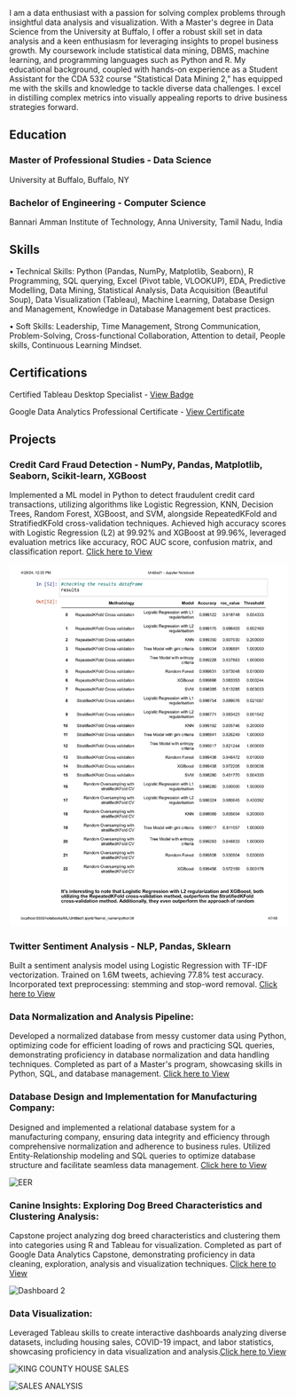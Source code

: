 
I am a data enthusiast with a passion for solving complex problems through insightful data analysis and visualization. With a Master's degree in Data Science from the University at Buffalo, I offer a robust skill set in data analysis and a keen enthusiasm for leveraging insights to propel business growth. My coursework include statistical data mining, DBMS, machine learning, and programming languages such as Python and R. My educational background, coupled with hands-on experience as a Student Assistant for the CDA 532 course "Statistical Data Mining 2," has equipped me with the skills and knowledge to tackle diverse data challenges.  I excel in distilling complex metrics into visually appealing reports to drive business strategies forward.

## Education

### Master of Professional Studies - Data Science
University at Buffalo, Buffalo, NY

### Bachelor of Engineering - Computer Science
Bannari Amman Institute of Technology, Anna University, Tamil Nadu, India

## Skills

•	Technical Skills: Python (Pandas, NumPy, Matplotlib, Seaborn), R Programming, SQL querying, Excel (Pivot table, VLOOKUP), EDA, Predictive Modelling, Data Mining, Statistical Analysis, Data Acquisition (Beautiful Soup), Data Visualization (Tableau), Machine Learning, Database Design and Management, Knowledge in Database Management best practices. 

•	Soft Skills: Leadership, Time Management, Strong Communication, Problem-Solving, Cross-functional Collaboration, Attention to detail, People skills, Continuous Learning Mindset.

## Certifications

Certified Tableau Desktop Specialist - [View Badge](https://drive.google.com/file/d/1WPgIYN8uuW0nI7m1y0Z6wUXKvg-POUDf/view?usp=drive_link)

Google Data Analytics Professional Certificate - [View Certificate](https://drive.google.com/file/d/1I90IIUkaPLaKDNhDyHb_MIHga1AwG_u5/view?usp=drive_link)

## Projects

### Credit Card Fraud Detection - NumPy, Pandas, Matplotlib, Seaborn, Scikit-learn, XGBoost

Implemented a ML model in Python to detect fraudulent credit card transactions, utilizing algorithms like Logistic Regression, KNN, Decision Trees, Random Forest, XGBoost, and SVM, alongside RepeatedKFold and StratifiedKFold cross-validation techniques. Achieved high accuracy scores with Logistic Regression (L2) at 99.92% and XGBoost at 99.96%, leveraged evaluation metrics like accuracy, ROC AUC score, confusion matrix, and classification report.  [Click here to View](https://github.com/PradhakshanaD/CreditCard_Fraud_Detection.git)

![Credit_Results](https://github.com/PradhakshanaD/CreditCard_Fraud_Detection/blob/9bd1580b92757984bc4ca5a795f8974ca0c82eb5/credit_results_page-0001.jpg)

### Twitter Sentiment Analysis - NLP, Pandas, Sklearn

Built a sentiment analysis model using Logistic Regression with TF-IDF vectorization. Trained on 1.6M tweets, achieving 77.8% test accuracy. Incorporated text preprocessing: stemming and stop-word removal. [Click here to View](https://github.com/PradhakshanaD/Twitter_Sentiment_Analysis.git)

### Data Normalization and Analysis Pipeline:

Developed a normalized database from messy customer data using Python, optimizing code for efficient loading of rows and practicing SQL queries, demonstrating proficiency in database normalization and data handling techniques. Completed as part of a Master's program, showcasing skills in Python, SQL, and database management. [Click here to View](https://github.com/PradhakshanaD/Python_DB_Normalization)

### Database Design and Implementation for Manufacturing Company: 

Designed and implemented a relational database system for a manufacturing company, ensuring data integrity and efficiency through comprehensive normalization and adherence to business rules. Utilized Entity-Relationship modeling and SQL queries to optimize database structure and facilitate seamless data management. [Click here to View](https://github.com/PradhakshanaD/DBMS)


![EER](https://github.com/PradhakshanaD/portfolio/assets/124412733/e6800db2-7690-4d05-9fb3-223ff8661ba7)


### Canine Insights: Exploring Dog Breed Characteristics and Clustering Analysis:

Capstone project analyzing dog breed characteristics and clustering them into categories using R and Tableau for visualization. Completed as part of Google Data Analytics Capstone, demonstrating proficiency in data cleaning, exploration, analysis and visualization techniques. [Click here to View](https://github.com/PradhakshanaD/Google-Data-Analytics-Capstone-Project)


![Dashboard 2](https://github.com/PradhakshanaD/portfolio/assets/124412733/0d4bcb25-79f7-4859-a5d0-b525ed912084)


### Data Visualization:

Leveraged Tableau skills to create interactive dashboards analyzing diverse datasets, including housing sales, COVID-19 impact, and labor statistics, showcasing proficiency in data visualization and analysis.[Click here to View](https://github.com/PradhakshanaD/Tableau_Projects)


![KING COUNTY HOUSE SALES](https://github.com/PradhakshanaD/portfolio/assets/124412733/7b50bec6-6bd7-4d0d-94f4-0ced50b91173)


![SALES ANALYSIS](https://github.com/PradhakshanaD/portfolio/assets/124412733/08d7a5cb-a6a8-4252-ad70-49f6e3576186)


